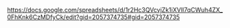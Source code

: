 https://docs.google.com/spreadsheets/d/1r2Hc3QVcvjZk1iXVlI7qCWuh4ZX_0FhKnk6CzMDfyCk/edit?gid=2057374735#gid=2057374735

